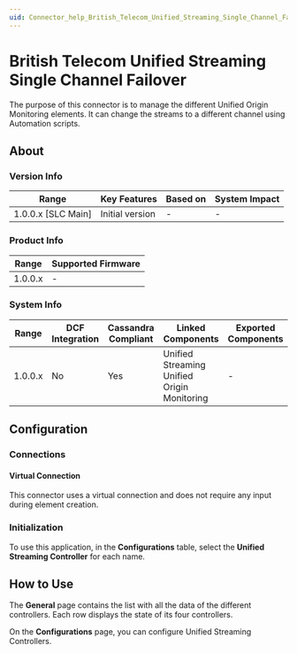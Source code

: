 ```yaml
---
uid: Connector_help_British_Telecom_Unified_Streaming_Single_Channel_Failover
---
```


# British Telecom Unified Streaming Single Channel Failover

The purpose of this connector is to manage the different Unified Origin Monitoring elements. It can change the streams to a different channel using Automation scripts.

## About

### Version Info

| Range                | Key Features     | Based on     | System Impact     |
|----------------------|------------------|--------------|-------------------|
| 1.0.0.x [SLC Main]   | Initial version  | -            | -                 |

### Product Info

| Range     | Supported Firmware     |
|-----------|------------------------|
| 1.0.0.x   | -                      |

### System Info

| Range     | DCF Integration     | Cassandra Compliant     | Linked Components                           | Exported Components     |
|-----------|---------------------|-------------------------|---------------------------------------------|-------------------------|
| 1.0.0.x   | No                  | Yes                     | Unified Streaming Unified Origin Monitoring | -                       |

## Configuration

### Connections

#### Virtual Connection

This connector uses a virtual connection and does not require any input during element creation.

### Initialization

To use this application, in the **Configurations** table, select the **Unified Streaming Controller** for each name.

## How to Use

The **General** page contains the list with all the data of the different controllers. Each row displays the state of its four controllers.

On the **Configurations** page, you can configure Unified Streaming Controllers.
